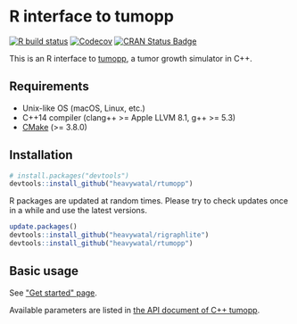 # R interface to tumopp

[![R build status](https://github.com/heavywatal/rtumopp/workflows/R-CMD-check/badge.svg)](https://github.com/heavywatal/rtumopp/actions)
[![Codecov](https://codecov.io/gh/heavywatal/rtumopp/branch/master/graph/badge.svg)](https://app.codecov.io/gh/heavywatal/rtumopp?branch=master)
[![CRAN Status Badge](https://www.r-pkg.org/badges/version/rtumopp)](https://cran.r-project.org/package=rtumopp)

This is an R interface to [tumopp](https://github.com/heavywatal/tumopp),
a tumor growth simulator in C++.

## Requirements

- Unix-like OS (macOS, Linux, etc.)
- C++14 compiler (clang++ >= Apple LLVM 8.1, g++ >= 5.3)
- [CMake](https://cmake.org/) (>= 3.8.0)

## Installation

```r
# install.packages("devtools")
devtools::install_github("heavywatal/rtumopp")
```

R packages are updated at random times.
Please try to check updates once in a while and use the latest versions.

```r
update.packages()
devtools::install_github("heavywatal/rigraphlite")
devtools::install_github("heavywatal/rtumopp")
```

## Basic usage

See ["Get started" page](https://heavywatal.github.io/rtumopp/articles/tumopp.html).

Available parameters are listed in
[the API document of C++ tumopp](https://heavywatal.github.io/tumopp/group__params.html).

